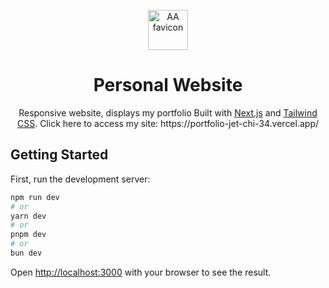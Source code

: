 <p align="center">
  <img src="./public/favicon.ico" alt="AA favicon" width="64" height="64">
</p>

<h1 align="center">
    Personal Website 
</h1>
<p align="center">
Responsive website, displays my portfolio Built with <a href="https://nextjs.org" target="_blank">Next.js</a> and <a href="https://tailwindcss.com" target="_blank">Tailwind CSS</a>.
  Click here to access my site: https://portfolio-jet-chi-34.vercel.app/
</p>

## Getting Started

First, run the development server:

```bash
npm run dev
# or
yarn dev
# or
pnpm dev
# or
bun dev
```

Open [http://localhost:3000](http://localhost:3000) with your browser to see the result.
